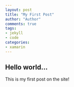 ```yaml
--- 
layout: post
title: "My First Post"
author: "Author"
comments: true
tags:
- jekyll
- code
categories: 
- xamarin
---
```


## Hello world...

This is my first post on the site!
